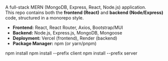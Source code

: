 A full-stack MERN (MongoDB, Express, React, Node.js) application.  
This repo contains both the **frontend (React)** and **backend (Node/Express)** code, structured in a monorepo style.

- **Frontend:** React, React Router, Axios, Bootstrap/MUI  
- **Backend:** Node.js, Express.js, MongoDB, Mongoose  
- **Deployment:** Vercel (frontend), Render (backend)  
- **Package Manager:** npm (or yarn/pnpm)


npm install
npm install --prefix client
npm install --prefix server
